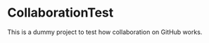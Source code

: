 CollaborationTest
=================

This is a dummy project to test how collaboration on GitHub works.
